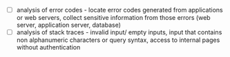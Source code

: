 - [ ] analysis of error codes - locate error codes generated from applications or web servers, collect sensitive information from those errors (web server, application server, database)
- [ ] analysis of stack traces - invalid input/ empty inputs, input that contains non alphanumeric characters or query syntax, access to internal pages without authentication